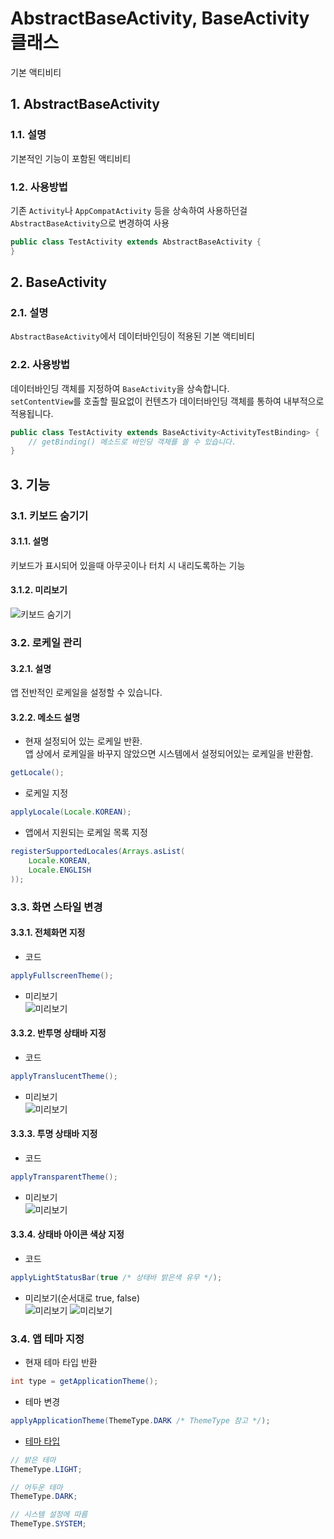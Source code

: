 # AbstractBaseActivity, BaseActivity 클래스

기본 액티비티

## 1. AbstractBaseActivity

### 1.1. 설명

기본적인 기능이 포함된 액티비티

### 1.2. 사용방법

기존 `Activity`나 `AppCompatActivity` 등을 상속하여 사용하던걸 `AbstractBaseActivity`으로 변경하여 사용

```java
public class TestActivity extends AbstractBaseActivity {
}
```

## 2. BaseActivity

### 2.1. 설명

`AbstractBaseActivity`에서 데이터바인딩이 적용된 기본 액티비티

### 2.2. 사용방법

데이터바인딩 객체를 지정하여 `BaseActivity`을 상속합니다.  
`setContentView`를 호출할 필요없이 컨텐츠가 데이터바인딩 객체를 통하여 내부적으로 적용됩니다.

```java
public class TestActivity extends BaseActivity<ActivityTestBinding> {
    // getBinding() 메소드로 바인딩 객체를 쓸 수 있습니다.
}
```

## 3. 기능

### 3.1. 키보드 숨기기

#### 3.1.1. 설명

키보드가 표시되어 있을때 아무곳이나 터치 시 내리도록하는 기능

#### 3.1.2. 미리보기

![키보드 숨기기](../img/hide_keyboard.gif)

### 3.2. 로케일 관리

#### 3.2.1. 설명

앱 전반적인 로케일을 설정할 수 있습니다.

#### 3.2.2. 메소드 설명

- 현재 설정되어 있는 로케일 반환.  
  앱 상에서 로케일을 바꾸지 않았으면 시스템에서 설정되어있는 로케일을 반환함.

```java
getLocale();
```

- 로케일 지정

```java
applyLocale(Locale.KOREAN);
```

- 앱에서 지원되는 로케일 목록 지정

```java
registerSupportedLocales(Arrays.asList(
    Locale.KOREAN,
    Locale.ENGLISH
));
```

### 3.3. 화면 스타일 변경

#### 3.3.1. 전체화면 지정

- 코드

```java
applyFullscreenTheme();
```

- 미리보기  
![미리보기](../img/app_fullscreen.png)

#### 3.3.2. 반투명 상태바 지정

- 코드

```java
applyTranslucentTheme();
```

- 미리보기  
![미리보기](../img/app_translucent.png)

#### 3.3.3. 투명 상태바 지정

- 코드

```java
applyTransparentTheme();
```

- 미리보기  
![미리보기](../img/app_transparent.png)

#### 3.3.4. 상태바 아이콘 색상 지정

- 코드

```java
applyLightStatusBar(true /* 상태바 밝은색 유무 */);
```

- 미리보기(순서대로 true, false)  
![미리보기](../img/app_light_statusbar.png)
![미리보기](../img/app_transparent.png)

### 3.4. 앱 테마 지정

- 현재 테마 타입 반환

```java
int type = getApplicationTheme();
```

- 테마 변경

```java
applyApplicationTheme(ThemeType.DARK /* ThemeType 참고 */);
```

- [테마 타입](../../library/src/main/java/com/nextstory/app/theme/ThemeType.java)

```java
// 밝은 테마
ThemeType.LIGHT;

// 어두운 테마
ThemeType.DARK;

// 시스템 설정에 따름
ThemeType.SYSTEM;
```
